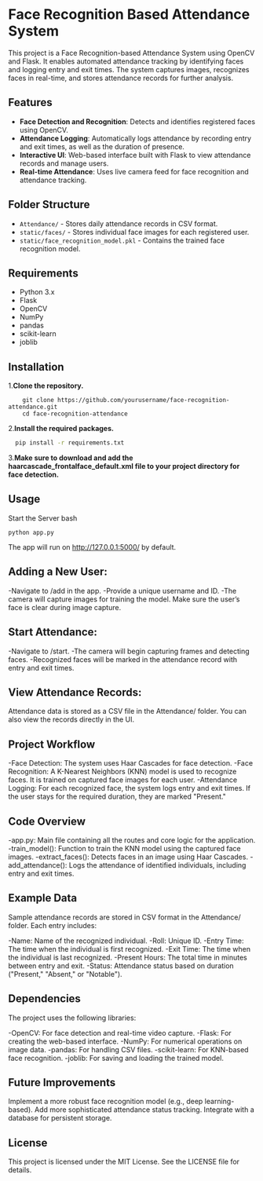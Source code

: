 # Face Recognition Based Attendance System
This project is a Face Recognition-based Attendance System using OpenCV and Flask. It enables automated attendance tracking by identifying faces and logging entry and exit times. The system captures images, recognizes faces in real-time, and stores attendance records for further analysis.

## Features
- **Face Detection and Recognition**: Detects and identifies registered faces using OpenCV.
- **Attendance Logging**: Automatically logs attendance by recording entry and exit times, as well as the duration of presence.
- **Interactive UI**: Web-based interface built with Flask to view attendance records and manage users.
- **Real-time Attendance**: Uses live camera feed for face recognition and attendance tracking.


## Folder Structure
- `Attendance/` - Stores daily attendance records in CSV format.
- `static/faces/` - Stores individual face images for each registered user.
- `static/face_recognition_model.pkl` - Contains the trained face recognition model.


## Requirements
- Python 3.x
- Flask
- OpenCV
- NumPy
- pandas
- scikit-learn
- joblib

## Installation
1.**Clone the repository.**
  ```
      git clone https://github.com/yourusername/face-recognition-attendance.git
      cd face-recognition-attendance
```
2.**Install the required packages.**

  ```bash
    pip install -r requirements.txt
  ```

3.**Make sure to download and add the haarcascade_frontalface_default.xml file to your project directory for face detection.**

## Usage
Start the Server
bash
```
python app.py
```
The app will run on http://127.0.0.1:5000/ by default.

## Adding a New User:

-Navigate to /add in the app.
-Provide a unique username and ID.
-The camera will capture images for training the model. Make sure the user’s face is clear during image capture.

## Start Attendance:
-Navigate to /start.
-The camera will begin capturing frames and detecting faces.
-Recognized faces will be marked in the attendance record with entry and exit times.

## View Attendance Records:

Attendance data is stored as a CSV file in the Attendance/ folder.
You can also view the records directly in the UI.

## Project Workflow
-Face Detection: The system uses Haar Cascades for face detection.
-Face Recognition: A K-Nearest Neighbors (KNN) model is used to recognize faces. It is trained on captured face images for each user.
-Attendance Logging: For each recognized face, the system logs entry and exit times. If the user stays for the required duration, they are marked "Present."


## Code Overview
-app.py: Main file containing all the routes and core logic for the application.
-train_model(): Function to train the KNN model using the captured face images.
-extract_faces(): Detects faces in an image using Haar Cascades.
-add_attendance(): Logs the attendance of identified individuals, including entry and exit times.


## Example Data
Sample attendance records are stored in CSV format in the Attendance/ folder. Each entry includes:

-Name: Name of the recognized individual.
-Roll: Unique ID.
-Entry Time: The time when the individual is first recognized.
-Exit Time: The time when the individual is last recognized.
-Present Hours: The total time in minutes between entry and exit.
-Status: Attendance status based on duration ("Present," "Absent," or "Notable").


## Dependencies
The project uses the following libraries:

-OpenCV: For face detection and real-time video capture.
-Flask: For creating the web-based interface.
-NumPy: For numerical operations on image data.
-pandas: For handling CSV files.
-scikit-learn: For KNN-based face recognition.
-joblib: For saving and loading the trained model.


## Future Improvements
Implement a more robust face recognition model (e.g., deep learning-based).
Add more sophisticated attendance status tracking.
Integrate with a database for persistent storage.

## License
This project is licensed under the MIT License. See the LICENSE file for details.
